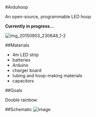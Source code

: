 #Arduhoop

An open-source, programmable LED hoop

**Currently in progress...**

![img_20150903_230648_1-2](https://cloud.githubusercontent.com/assets/3289118/9678003/5fc4a850-5295-11e5-96ae-e56861d32a97.jpg)

##Materials

- 4m LED strip
- batteries
- Arduino
- charger board
- tubing and hoop-making materials
- capacitors

##Goals

Double rainbow

##Schematic
![image](https://cloud.githubusercontent.com/assets/3289118/9676285/06eaa9da-527e-11e5-921b-eeb3779ad978.png)
